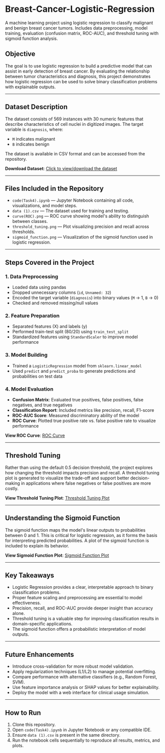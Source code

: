 # Breast-Cancer-Logistic-Regression
A machine learning project using logistic regression to classify malignant and benign breast cancer tumors. Includes data preprocessing, model training, evaluation (confusion matrix, ROC-AUC), and threshold tuning with sigmoid function analysis.

## Objective

The goal is to use logistic regression to build a predictive model that can assist in early detection of breast cancer. By evaluating the relationship between tumor characteristics and diagnosis, this project demonstrates how logistic regression can be used to solve binary classification problems with explainable outputs.

---

## Dataset Description

The dataset consists of 569 instances with 30 numeric features that describe characteristics of cell nuclei in digitized images. The target variable is `diagnosis`, where:
- `M` indicates malignant
- `B` indicates benign

The dataset is available in CSV format and can be accessed from the repository.

**Download Dataset**: [Click to view/download the dataset](data%20(1).csv)

---

## Files Included in the Repository

- `code(Task4).ipynb` — Jupyter Notebook containing all code, visualizations, and model steps.
- `data (1).csv` — The dataset used for training and testing.
- `curve(ROC).png` — ROC curve showing model's ability to distinguish between classes.
- `threshold_tuning.png` — Plot visualizing precision and recall across thresholds.
- `sigmoid_function.png` — Visualization of the sigmoid function used in logistic regression.

---

## Steps Covered in the Project

### 1. Data Preprocessing
- Loaded data using pandas
- Dropped unnecessary columns (`id`, `Unnamed: 32`)
- Encoded the target variable (`diagnosis`) into binary values (`M` → 1, `B` → 0)
- Checked and removed missing/null values

### 2. Feature Preparation
- Separated features (X) and labels (y)
- Performed train-test split (80/20) using `train_test_split`
- Standardized features using `StandardScaler` to improve model performance

### 3. Model Building
- Trained a `LogisticRegression` model from `sklearn.linear_model`
- Used `predict` and `predict_proba` to generate predictions and probabilities on test data

### 4. Model Evaluation
- **Confusion Matrix**: Evaluated true positives, false positives, false negatives, and true negatives
- **Classification Report**: Included metrics like precision, recall, F1-score
- **ROC-AUC Score**: Measured discriminatory ability of the model
- **ROC Curve**: Plotted true positive rate vs. false positive rate to visualize performance

**View ROC Curve**: [ROC Curve](curve(ROC).png)

---

## Threshold Tuning

Rather than using the default 0.5 decision threshold, the project explores how changing the threshold impacts precision and recall. A threshold tuning plot is generated to visualize the trade-off and support better decision-making in applications where false negatives or false positives are more costly.

**View Threshold Tuning Plot**: [Threshold Tuning Plot](threshold_tuning.png)

---

## Understanding the Sigmoid Function

The sigmoid function maps the model's linear outputs to probabilities between 0 and 1. This is critical for logistic regression, as it forms the basis for interpreting predicted probabilities. A plot of the sigmoid function is included to explain its behavior.

**View Sigmoid Function Plot**: [Sigmoid Function Plot](sigmoid_function.png)

---

## Key Takeaways

- Logistic Regression provides a clear, interpretable approach to binary classification problems.
- Proper feature scaling and preprocessing are essential to model effectiveness.
- Precision, recall, and ROC-AUC provide deeper insight than accuracy alone.
- Threshold tuning is a valuable step for improving classification results in domain-specific applications.
- The sigmoid function offers a probabilistic interpretation of model outputs.

---

## Future Enhancements

- Introduce cross-validation for more robust model validation.
- Apply regularization techniques (L1/L2) to manage potential overfitting.
- Compare performance with alternative classifiers (e.g., Random Forest, SVM).
- Use feature importance analysis or SHAP values for better explainability.
- Deploy the model with a web interface for clinical usage simulation.

---

## How to Run

1. Clone this repository.
2. Open `code(Task4).ipynb` in Jupyter Notebook or any compatible IDE.
3. Ensure `data (1).csv` is present in the same directory.
4. Run the notebook cells sequentially to reproduce all results, metrics, and plots.
